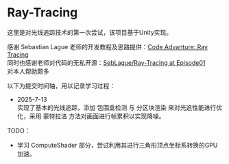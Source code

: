 # Ray-Tracing

这里是对光线追踪技术的第一次尝试，该项目基于Unity实现。 

感谢 Sebastian Lague 老师的开发教程及思路提供：[Code Advanture: Ray Tracing](https://www.youtube.com/watch?v=Qz0KTGYJtUk)<br>
同时也感谢老师对代码的无私开源：[SebLague/Ray-Tracing at Episode01](https://github.com/SebLague/Ray-Tracing/tree/Episode01)<br>
对本人帮助颇多  


以下为提交时间轴，用以记录学习过程： 

- 2025-7-13<br>
  实现了基本的光线追踪，添加 包围盒检测 与 分区块渲染 来对光追性能进行优化，采用 蒙特拉洛 方法对画面进行帧累积以实现降噪。  

TODO：<br>
- 学习 ComputeShader 部分，尝试利用其进行三角形顶点坐标系转换的GPU加速。
